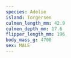 ```yaml
---
species: Adelie
island: Torgersen
culmen_length_mm: 42.9
culmen_depth_mm: 17.6
flipper_length_mm: 196
body_mass_g: 4700
sex: MALE
---
```


